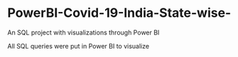 # PowerBI-Covid-19-India-State-wise-
An SQL project with visualizations through Power BI 


All SQL queries were put in Power BI to visualize

